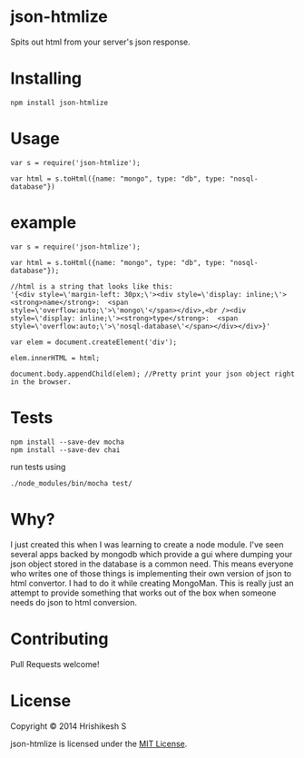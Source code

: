 json-htmlize
============

Spits out html from your server's json response.


Installing
==========
```
npm install json-htmlize
```

Usage
=====

```
var s = require('json-htmlize');

var html = s.toHtml({name: "mongo", type: "db", type: "nosql-database"}) 
```

example
=======

```
var s = require('json-htmlize');

var html = s.toHtml({name: "mongo", type: "db", type: "nosql-database"}); 

//html is a string that looks like this:
'{<div style=\'margin-left: 30px;\'><div style=\'display: inline;\'><strong>name</strong>:  <span style=\'overflow:auto;\'>\'mongo\'</span></div>,<br /><div style=\'display: inline;\'><strong>type</strong>:  <span style=\'overflow:auto;\'>\'nosql-database\'</span></div></div>}'

var elem = document.createElement('div');

elem.innerHTML = html;

document.body.appendChild(elem); //Pretty print your json object right in the browser.

```

Tests
=====

```
npm install --save-dev mocha
npm install --save-dev chai
```

run tests using 

```
./node_modules/bin/mocha test/
```



Why?
====
I just created this when I was learning to create a node module. I've seen several apps backed by mongodb which provide a gui where dumping your json object stored in the database is a common need. This means everyone who writes one of those things is implementing their own version of json to html convertor. I had to do it while creating MongoMan. This is really just an attempt to provide something that works out of the box when someone needs do json to html conversion.


Contributing
=============
Pull Requests welcome!

License
========
Copyright © 2014 Hrishikesh S

json-htmlize is licensed under the <a href="http://www.opensource.org/licenses/MIT">MIT License</a>.
